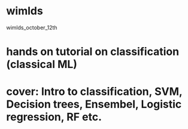 # wimlds
wimlds_october_12th

# hands on tutorial on classification (classical ML)
# cover: Intro to classification, SVM, Decision trees, Ensembel, Logistic regression, RF etc.
